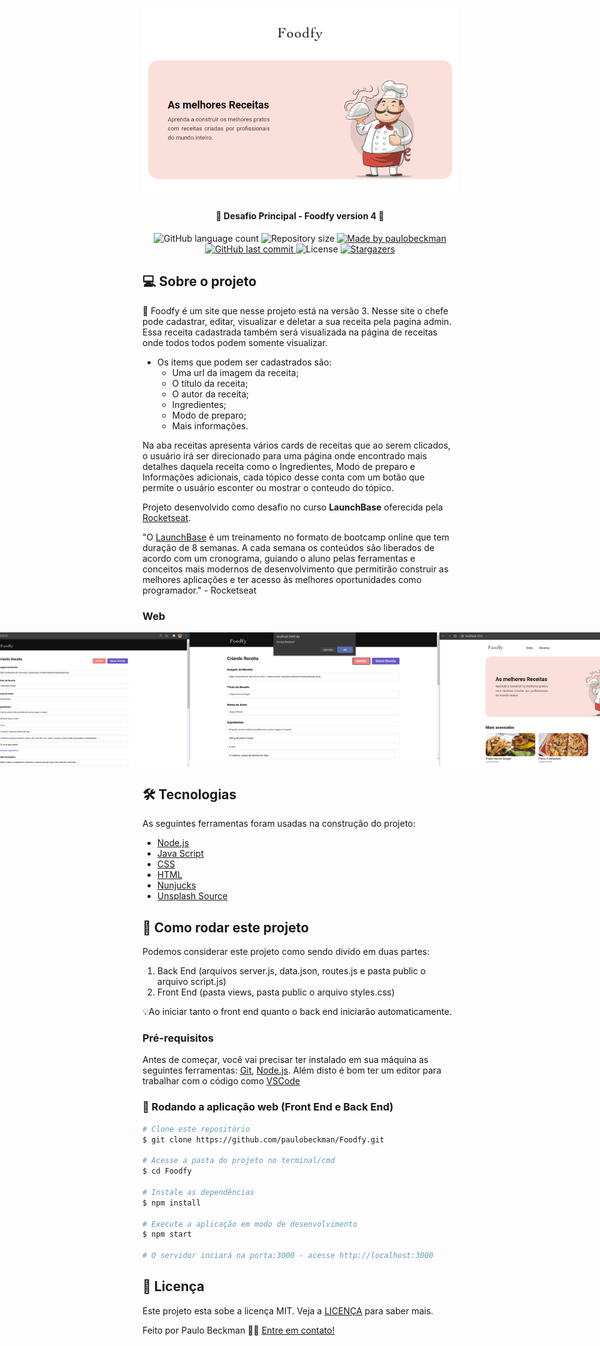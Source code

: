 <h1 align="center">
     <img alt="foodfy" title="#foodfy" src="./github-assets/capa.png" width="700px">
</h1>
 
<h4 align="center"> 
	🚀 Desafio Principal - Foodfy version 4 🚀
</h4>

<p align="center">
  <img alt="GitHub language count" src="https://img.shields.io/github/languages/count/paulobeckman/Foodfy?color=%2304D361">

  <img alt="Repository size" src="https://img.shields.io/github/repo-size/paulobeckman/Foodfy">

  	
  <a href="https://www.linkedin.com/in/paulobeckman/">
    <img alt="Made by paulobeckman" src="https://img.shields.io/badge/made%20by-paulobeckman-%2304D361">
  </a>
	
  
  <a href="https://github.com/paulobeckman/Foodfy/commits/master">
    <img alt="GitHub last commit" src="https://img.shields.io/github/last-commit/paulobeckman/Foodfy">
  </a>

  <img alt="License" src="https://img.shields.io/badge/license-MIT-brightgreen">
   <a href="https://github.com/paulobeckman/Foodfy/stargazers">
    <img alt="Stargazers" src="https://img.shields.io/github/stars/paulobeckman/Foodfy?style=social">
  </a>
</p>


## 💻 Sobre o projeto

🍛 Foodfy é um site que nesse projeto está na versão 3. Nesse site o chefe pode cadastrar, editar, visualizar e deletar a sua receita pela pagina admin. Essa receita cadastrada também será visualizada na página de receitas onde todos todos podem somente visualizar.

- Os items que podem ser cadastrados são: 
  - Uma url da imagem da receita;
  - O título da receita;
  - O autor da receita; 
  - Ingredientes;
  - Modo de preparo;
  - Mais informações.

Na aba receitas apresenta vários cards de receitas que ao serem clicados, o usuário irá ser direcionado para uma página onde encontrado mais detalhes daquela receita como o Ingredientes, Modo de preparo e Informações adicionais, cada tópico desse conta com um botão que permite o usuário esconter ou mostrar o conteudo do tópico.


Projeto desenvolvido como desafio no curso **LaunchBase** oferecida pela [Rocketseat](rs).

"O [LaunchBase](lb) é um treinamento no formato de bootcamp online que tem duração de 8 semanas. A cada semana os conteúdos são liberados de acordo com um cronograma, guiando o aluno pelas ferramentas e conceitos mais modernos de desenvolvimento que permitirão construir as melhores aplicações e ter acesso às melhores oportunidades como programador." - Rocketseat


### Web

<p align="center" style="display: flex; align-items: flex-start; justify-content: center;">
	
  <img alt="Foodfy" title="#foodfy" src="./github-assets/foodfy3.gif" width="800px">

  <img alt="Foodfy" title="#foodfy" src="./github-assets/pagina1.png" width="400px">

  <img alt="Foodfy" title="#foodfy" src="./github-assets/pagina2.png" width="400px">
  
  <img alt="Foodfy" title="#foodfy" src="./github-assets/pagina3.png" width="400px">
  
  <img alt="Foodfy" title="#foodfy" src="./github-assets/pagina4.png" width="400px">

  <img alt="Foodfy" title="#foodfy" src="./github-assets/pagina5.png" width="400px">

  <img alt="Foodfy" title="#foodfy" src="./github-assets/pagina6.png" width="400px">
  
  <img alt="Foodfy" title="#foodfy" src="./github-assets/pagina7.png" width="400px">

</p>

## 🛠 Tecnologias

As seguintes ferramentas foram usadas na construção do projeto:

- [Node.js][nodejs]
- [Java Script][js]
- [CSS][CSS]
- [HTML][HTML]
- [Nunjucks][Nunjucks]
- [Unsplash Source][API]


## 🚀 Como rodar este projeto

Podemos considerar este projeto como sendo divido em duas partes:
1. Back End (arquivos server.js, data.json, routes.js e pasta public o arquivo script.js) 
2. Front End (pasta views, pasta public o arquivo styles.css)

💡Ao iniciar tanto o front end quanto o back end iniciarão automaticamente. 

### Pré-requisitos

Antes de começar, você vai precisar ter instalado em sua máquina as seguintes ferramentas:
[Git](https://git-scm.com), [Node.js][nodejs]. 
Além disto é bom ter um editor para trabalhar com o código como [VSCode][vscode]

### 🧭 Rodando a aplicação web (Front End e Back End)

```bash
# Clone este repositório
$ git clone https://github.com/paulobeckman/Foodfy.git

# Acesse a pasta do projeto no terminal/cmd
$ cd Foodfy

# Instale as dependências
$ npm install

# Execute a aplicação em modo de desenvolvimento
$ npm start

# O servidor inciará na porta:3000 - acesse http://localhost:3000
```


## 📝 Licença

Este projeto esta sobe a licença MIT. Veja a [LICENÇA](license) para saber mais.

Feito por Paulo Beckman 👋🏽 [Entre em contato!](https://www.linkedin.com/in/paulobeckman/)

[nodejs]: https://nodejs.org/
[vscode]: https://code.visualstudio.com/
[license]: https://opensource.org/licenses/MIT
[rs]: https://rocketseat.com.br
[lb]: https://pages.rocketseat.com.br/launchbase/inscricao/5
[js]: https://developer.mozilla.org/pt-BR/docs/Aprender/JavaScript
[CSS]: https://developer.mozilla.org/pt-BR/docs/Web/CSS
[HTML]: https://developer.mozilla.org/pt-BR/docs/Web/HTML
[Nunjucks]: https://www.npmjs.com/package/nunjucks
[API]: https://source.unsplash.com/

